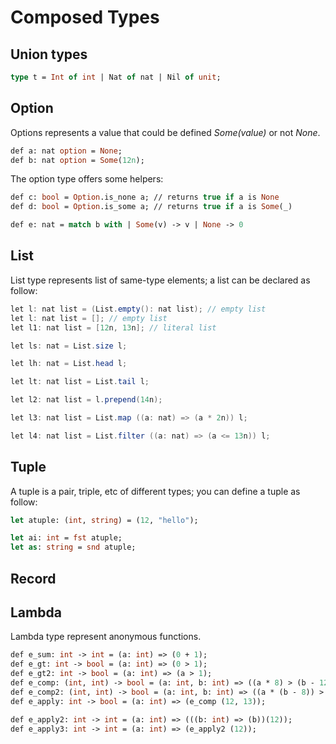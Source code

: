 # Composed Types

## Union types

```ocaml
type t = Int of int | Nat of nat | Nil of unit;
```

## Option

Options represents a value that could be defined _Some\(value\)_ or not _None_.

```ocaml
def a: nat option = None;
def b: nat option = Some(12n);
```

The option type offers some helpers:

```ocaml
def c: bool = Option.is_none a; // returns true if a is None
def d: bool = Option.is_some a; // returns true if a is Some(_)

def e: nat = match b with | Some(v) -> v | None -> 0
```

## List

List type represents list of same-type elements; a list can be declared as follow:

```csharp
let l: nat list = (List.empty(): nat list); // empty list
let l: nat list = []; // empty list
let l1: nat list = [12n, 13n]; // literal list
```

```csharp
let ls: nat = List.size l;
```

```csharp
let lh: nat = List.head l;
```

```csharp
let lt: nat list = List.tail l;
```

```csharp
let l2: nat list = l.prepend(14n);
```

```csharp
let l3: nat list = List.map ((a: nat) => (a * 2n)) l;
```

```csharp
let l4: nat list = List.filter ((a: nat) => (a <= 13n)) l;
```



## Tuple

A tuple is a pair, triple, etc of different types; you can define a tuple as follow:

```ocaml
let atuple: (int, string) = (12, "hello");

let ai: int = fst atuple;
let as: string = snd atuple;
```

## Record


## Lambda

Lambda type represent anonymous functions.

```ocaml
def e_sum: int -> int = (a: int) => (0 + 1);
def e_gt: int -> bool = (a: int) => (0 > 1);
def e_gt2: int -> bool = (a: int) => (a > 1);
def e_comp: (int, int) -> bool = (a: int, b: int) => ((a * 8) > (b - 12));
def e_comp2: (int, int) -> bool = (a: int, b: int) => ((a * (b - 8)) > (b - 12));
def e_apply: int -> bool = (a: int) => (e_comp (12, 13));

def e_apply2: int -> int = (a: int) => (((b: int) => (b))(12));
def e_apply3: int -> int = (a: int) => (e_apply2 (12));
```
